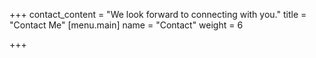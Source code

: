+++
contact_content = "We look forward to connecting with you."
title = "Contact Me"
[menu.main]
name = "Contact"
weight = 6

+++

